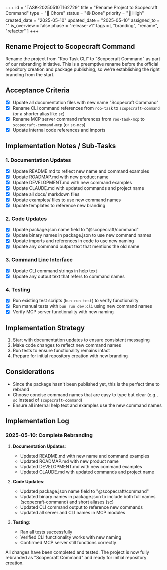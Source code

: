 +++
id = "TASK-20250510T162729"
title = "Rename Project to Scopecraft Command"
type = "🧹 Chore"
status = "🟢 Done"
priority = "🔼 High"
created_date = "2025-05-10"
updated_date = "2025-05-10"
assigned_to = ""
is_overview = false
phase = "release-v1"
tags = [ "branding", "rename", "refactor" ]
+++

## Rename Project to Scopecraft Command

Rename the project from "Roo Task CLI" to "Scopecraft Command" as part of our rebranding initiative. This is a preemptive rename before the official repository creation and package publishing, so we're establishing the right branding from the start.

## Acceptance Criteria

- [x] Update all documentation files with new name "Scopecraft Command"
- [x] Rename CLI command references from `roo-task` to `scopecraft-command` (or a shorter alias like `sc`)
- [x] Rename MCP server command references from `roo-task-mcp` to `scopecraft-command-mcp` (or `sc-mcp`)
- [x] Update internal code references and imports

## Implementation Notes / Sub-Tasks

### 1. Documentation Updates

- [x] Update README.md to reflect new name and command examples
- [x] Update ROADMAP.md with new product name
- [x] Update DEVELOPMENT.md with new command examples
- [x] Update CLAUDE.md with updated commands and project name
- [x] Update all docs/ markdown files
- [x] Update examples/ files to use new command names
- [x] Update templates to reference new branding

### 2. Code Updates

- [x] Update package.json name field to "@scopecraft/command"
- [x] Update binary names in package.json to use new command names
- [x] Update imports and references in code to use new naming
- [x] Update any command output text that mentions the old name

### 3. Command Line Interface

- [x] Update CLI command strings in help text
- [x] Update any output text that refers to command names

### 4. Testing

- [x] Run existing test scripts (`bun run test`) to verify functionality
- [x] Run manual tests with `bun run dev:cli` using new command names
- [x] Verify MCP server functionality with new naming

## Implementation Strategy

1. Start with documentation updates to ensure consistent messaging
2. Make code changes to reflect new command names
3. Run tests to ensure functionality remains intact
4. Prepare for initial repository creation with new branding

## Considerations

- Since the package hasn't been published yet, this is the perfect time to rebrand
- Choose concise command names that are easy to type but clear (e.g., `sc` instead of `scopecraft-command`)
- Ensure all internal help text and examples use the new command names

## Implementation Log

### 2025-05-10: Complete Rebranding

1. **Documentation Updates**:
   - Updated README.md with new name and command examples
   - Updated ROADMAP.md with new product name
   - Updated DEVELOPMENT.md with new command examples
   - Updated CLAUDE.md with updated commands and project name

2. **Code Updates**:
   - Updated package.json name field to "@scopecraft/command"
   - Updated binary names in package.json to include both full names (scopecraft-command) and short aliases (sc)
   - Updated CLI command output to reference new commands
   - Updated all server and CLI names in MCP modules

3. **Testing**:
   - Ran all tests successfully
   - Verified CLI functionality works with new naming
   - Confirmed MCP server still functions correctly

All changes have been completed and tested. The project is now fully rebranded as "Scopecraft Command" and ready for initial repository creation.
